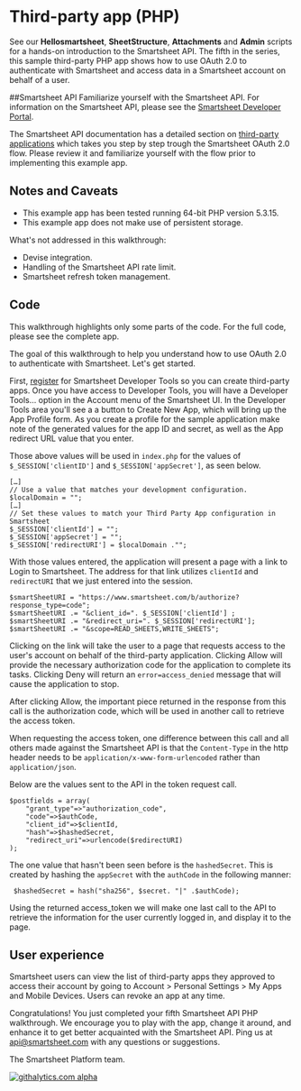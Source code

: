 Third-party app (PHP)
===
See our <b>Hellosmartsheet</b>, <b>SheetStructure</b>, <b>Attachments</b> and <b>Admin</b> scripts for a hands-on introduction to the Smartsheet API.  The fifth in the series, this sample third-party PHP app shows how to use OAuth 2.0 to authenticate with Smartsheet and access data in a Smartsheet account on behalf of a user.

##Smartsheet API
Familiarize yourself with the Smartsheet API. For information on the Smartsheet API, please see the [Smartsheet Developer Portal](http://smartsheet.com/developers).

The Smartsheet API documentation has a detailed section on [third-party applications](http://www.smartsheet.com/developers/api-documentation#h.opcwlo3avvxk) which takes you step by step trough the Smartsheet OAuth 2.0 flow.  Please review it and familiarize yourself with the flow prior to implementing this example app.

## Notes and Caveats
* This example app has been tested running 64-bit PHP version 5.3.15.
* This example app does not make use of persistent storage.

What's not addressed in this walkthrough:

* Devise integration.
* Handling of the Smartsheet API rate limit.
* Smartsheet refresh token management.

## Code
This walkthrough highlights only some parts of the code.  For the full code, please see the complete app.

The goal of this walkthrough to help you understand how to use OAuth 2.0 to authenticate with Smartsheet.  Let's get started.

First, [register](http://smartsheet.com/developers/register) for Smartsheet Developer Tools so you can create third-party apps. Once you have access to Developer Tools, you will have a Developer Tools… option in the Account menu of the Smartsheet UI. In the Developer Tools area you'll see a a button to Create New App, which will bring up the App Profile form. As you create a profile for the sample application make note of the generated values for the app ID and secret, as well as the App redirect URL value that you enter. 

Those above values will be used in `index.php` for the values of `$_SESSION['clientID']` and `$_SESSION['appSecret']`, as seen below.  

	[…]
	// Use a value that matches your development configuration.
    $localDomain = "";
	[…]
	// Set these values to match your Third Party App configuration in Smartsheet
    $_SESSION['clientId'] = "";
    $_SESSION['appSecret'] = "";
    $_SESSION['redirectURI'] = $localDomain ."";
    
With those values entered, the application will present a page with a link to Login to Smartsheet. The address for that link utilizes `clientId` and `redirectURI` that we just entered into the session.

    $smartSheetURI = "https://www.smartsheet.com/b/authorize?response_type=code";
    $smartSheetURI .= "&client_id=". $_SESSION['clientId'] ;
    $smartSheetURI .= "&redirect_uri=". $_SESSION['redirectURI'];
    $smartSheetURI .= "&scope=READ_SHEETS,WRITE_SHEETS";
    
Clicking on the link will take the user to a page that requests access to the user's account on behalf of the third-party application. Clicking Allow will provide the necessary authorization code for the application to complete its tasks. Clicking Deny will return an `error=access_denied` message that will cause the application to stop. 

After clicking Allow, the important piece returned in the response from this call is the authorization code, which will be used in another call to retrieve the access token.     

When requesting the access token, one difference between this call and all others made against the Smartsheet API is that the `Content-Type` in the http header needs to be `application/x-www-form-urlencoded` rather than `application/json`.      

Below are the values sent to the API in the token request call.

	$postfields = array(
    	"grant_type"=>"authorization_code",
        "code"=>$authCode,
        "client_id"=>$clientId,
        "hash"=>$hashedSecret,
        "redirect_uri"=>urlencode($redirectURI) 
    );
    
The one value that hasn't been seen before is the `hashedSecret`. This is created by hashing the `appSecret` with the `authCode` in the following manner:

	 $hashedSecret = hash("sha256", $secret. "|" .$authCode);

Using the returned access_token we will make one last call to the API to retrieve the information for the user currently logged in, and display it to the page. 

## User experience
Smartsheet users can view the list of third-party apps they approved to access their account by going to Account > Personal Settings > My Apps and Mobile Devices.  Users can revoke an app at any time.


Congratulations!  You just completed your fifth Smartsheet API PHP walkthrough.  We encourage you to play with the app, change it around, and enhance it to get better acquainted with the Smartsheet API.  Ping us at api@smartsheet.com with any questions or suggestions.

The Smartsheet Platform team. 

[![githalytics.com alpha](https://cruel-carlota.pagodabox.com/8682c8fc5c6618bcdad0698d2832b639 "githalytics.com")](http://githalytics.com/smartsheet-platform/samples)


